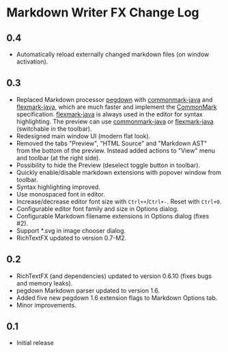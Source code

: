 Markdown Writer FX Change Log
=============================

## 0.4
- Automatically reload externally changed markdown files (on window activation).

## 0.3
- Replaced Markdown processor [pegdown] with [commonmark-java]
  and [flexmark-java], which are much faster and implement the [CommonMark] specification.
  [flexmark-java] is always used in the editor for syntax highlighting. 
  The preview can use [commonmark-java] or [flexmark-java] (switchable in the toolbar).
- Redesigned main window UI (modern flat look).
- Removed the tabs "Preview", "HTML Source" and "Markdown AST" from the bottom
  of the preview. Instead added actions to "View" menu and toolbar (at the right side).
- Possibility to hide the Preview (deselect toggle button in toolbar).
- Quickly enable/disable markdown extensions with popover window from toolbar.
- Syntax highlighting improved.
- Use monospaced font in editor.
- Increase/decrease editor font size with `Ctrl++`/`Ctrl+-`. Reset with `Ctrl+0`.
- Configurable editor font family and size in Options dialog.
- Configurable Markdown filename extensions in Options dialog (fixes #2).
- Support \*.svg in image chooser dialog.
- RichTextFX updated to version 0.7-M2.

## 0.2
- RichTextFX (and dependencies) updated to version 0.6.10 (fixes bugs and memory leaks).
- pegdown Markdown parser updated to version 1.6.
- Added five new pegdown 1.6 extension flags to Markdown Options tab.
- Minor improvements.

## 0.1
- Initial release

[CommonMark]: http://commonmark.org/
[commonmark-java]: https://github.com/atlassian/commonmark-java
[flexmark-java]: https://github.com/vsch/flexmark-java
[pegdown]: https://github.com/sirthias/pegdown

